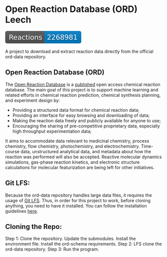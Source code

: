 # Open Reaction Database (ORD) Leech
![](https://raw.githubusercontent.com/Open-Reaction-Database/ord-data/main/badges/reactions.svg)

A project to download and extract reaction data directly from the official ord-data repository.

## Open Reaction Database (ORD)
The [Open Reaction Database](https://docs.open-reaction-database.org/en/latest/) is a 
[published](https://pubs.acs.org/doi/10.1021/jacs.1c09820) open access chemical reaction database. The main goal of 
this project is to support machine learning and related efforts in chemical reaction prediction, chemical synthesis 
planning, and experiment design by:

  - Providing a structured data format for chemical reaction data;
  - Providing an interface for easy browsing and downloading of data;
  - Making the reaction data freely and publicly available for anyone to use;
  - Encouraging the sharing of pre-competitive proprietary data, especially high throughput experimentation data;

It aims to accommodate data relevant to medicinal chemistry, process chemistry, flow chemistry, photochemistry, and 
electrochemistry. Time-course data, unstructured analytical data, and metadata about how the reaction was performed 
will also be accepted. Reactive molecular dynamics simulations, gas-phase reaction kinetics, and electronic structure 
calculations for molecular featurization are being left for other initiatives.

## Git LFS:
Because the ord-data repository handles large data files, it requires the usage of [Git LFS](https://git-lfs.github.com/). 
Thus, in order for this project to work, before cloning anything, you need to have it installed. 
You can follow the installation guidelines [here](https://github.com/git-lfs/git-lfs/wiki/Installation).

## Cloning the Repo:
Step 1: Clone the repository. Update the submodules. Install the environment file. Install the ord-schema requirements.
Step 2: LFS clone the ord-data repository.
Step 3: Run the program.
